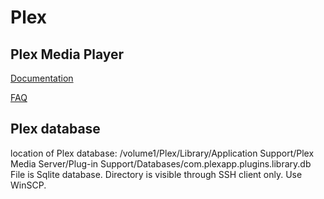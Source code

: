 # Plex

## Plex Media Player

[Documentation](https://support.plex.tv/hc/en-us/sections/201360177)

[FAQ](https://support.plex.tv/hc/en-us/sections/201375708)

## Plex database

location of Plex database: /volume1/Plex/Library/Application Support/Plex Media Server/Plug-in Support/Databases/com.plexapp.plugins.library.db
File is Sqlite database.
Directory is visible through SSH client only. Use WinSCP.
